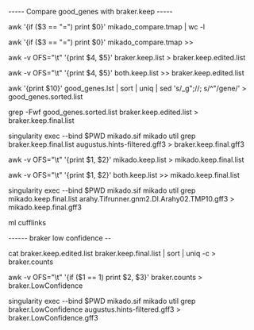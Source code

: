 ----- Compare good_genes with braker.keep -----

awk '{if ($3 == "=") print $0}' mikado_compare.tmap | wc -l

awk '{if ($3 == "=") print $0}' mikado_compare.tmap >>
 
awk -v OFS="\t" '{print $4, $5}' braker.keep.list  > braker.keep.edited.list

awk -v OFS="\t" '{print $4, $5}' both.keep.list >> braker.keep.edited.list

awk '{print $10}' good_genes.lst | sort | uniq | sed 's/_g";//; s/^"/gene/' > good_genes.sorted.list
 
grep -Fwf good_genes.sorted.list braker.keep.edited.list > braker.keep.final.list

singularity exec --bind $PWD mikado.sif mikado util grep braker.keep.final.list augustus.hints-filtered.gff3 > braker.keep.final.gff3

awk -v OFS="\t" '{print $1, $2}' mikado.keep.list > mikado.keep.final.list

awk -v OFS="\t" '{print $1, $2}' both.keep.list >> mikado.keep.final.list

singularity exec --bind $PWD mikado.sif mikado util grep mikado.keep.final.list arahy.Tifrunner.gnm2.DI.Arahy02.TMP10.gff3 > mikado.keep.final.gff3

ml cufflinks


------ braker low confidence -- 

cat braker.keep.edited.list braker.keep.final.list | sort | uniq -c > braker.counts

awk -v OFS="\t" '{if ($1 == 1) print $2, $3}' braker.counts > braker.LowConfidence

singularity exec --bind $PWD mikado.sif mikado util grep braker.LowConfidence augustus.hints-filtered.gff3 > braker.LowConfidence.gff3

